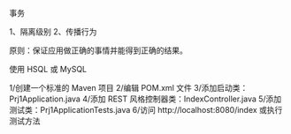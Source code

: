事务

1、隔离级别
2、传播行为

原则：保证应用做正确的事情并能得到正确的结果。

使用 HSQL 或 MySQL

1/创建一个标准的 Maven 项目
2/编辑 POM.xml 文件
3/添加启动类：Prj1Application.java
4/添加 REST 风格控制器类：IndexController.java
5/添加测试类：Prj1ApplicationTests.java
6/访问 http://localhost:8080/index 或执行测试方法        
        
        